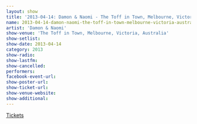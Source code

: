 ```yaml
---
layout: show
title: '2013-04-14: Damon & Naomi - The Toff in Town, Melbourne, Victoria, Australia'
name: 2013-04-14-damon-naomi-the-toff-in-town-melbourne-victoria-australia
artist: 'Damon & Naomi'
show-venue: 'The Toff in Town, Melbourne, Victoria, Australia'
show-setlist: 
show-date: 2013-04-14
category: 2013
show-radio: 
show-lastfm: 
show-cancelled: 
performers: 
facebook-event-url: 
show-poster-url: 
show-ticket-url: 
show-venue-website: 
show-additional: 
---
```


<a href="http://www.moshtix.com.au/v2/event/damon-naomi-usa-with-special-guests-guy-blackman-and-wintercoats/63725?&pLock=&vip=&skin=&ref=">Tickets</a>
